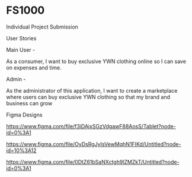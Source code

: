 # FS1000
Individual Project Submission 

User Stories

Main User -

As a consumer, I want to buy exclusive YWN clothing online so I can save on expenses and time. 

Admin -

As the administrator of this application, I want to create a marketplace where users can buy exclusive YWN clothing so that my brand and business can grow


Figma Designs

https://www.figma.com/file/f3iDAjxSGzVdgawF88AosS/Tablet?node-id=0%3A1

https://www.figma.com/file/OyDsRgJyIsVewMqhN1FIKd/Untitled?node-id=10%3A12

https://www.figma.com/file/0DtZ61bSaNXctgh9lZMZkT/Untitled?node-id=0%3A1

